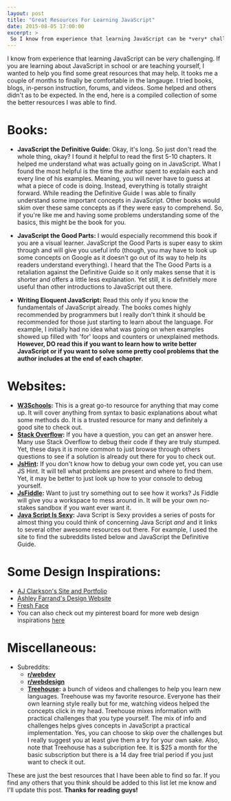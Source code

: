 ```yaml
---
layout: post
title: "Great Resources For Learning JavaScript"
date: 2015-08-05 17:00:00
excerpt: > 
 So I know from experience that learning JavaScript can be *very* challenging. If you are learning about JavaScript in school or are teaching yourself, I wanted to help you find some great resources that may help. It tooks me a couple of months to finally be comfortable in the langauge. I tried books, blogs, in-person instruction, forums, and videos. Some helped and others didn't (as to be expected.) **In the end, here is a compiled collection of some the better resources I was able to find.** 
---
```

I know from experience that learning JavaScript can be *very* challenging. If you are learning about JavaScript in school or are teaching yourself, I wanted to help you find some great resources that may help. It tooks me a couple of months to finally be comfortable in the langauge. I tried books, blogs, in-person instruction, forums, and videos. Some helped and others didn't as to be expected. In the end, here is a compiled collection of some the better resources I was able to find. 

# Books:

- **JavaScript the Definitive Guide:** Okay, it's long. So just don't read the whole thing, okay? I found it helpful to read the first 5-10 chapters. It helped me understand what was actually going on in JavaScript. What I found the most helpful is the time the author spent to explain each and every line of his examples. Meaning, you will never have to guess at what a piece of code is doing. Instead, everything is totally straight forward. While reading the Definitive Guide I was able to finally understand some important concepts in JavaScript. Other books would skim over these same concepts as if they were easy to comprehend. So, if you're like me and having some problems understanding some of the basics, this might be the book for you. 

- **JavaScript the Good Parts:** I would especially recommend this book if you are a visual learner. JavaScript the Good Parts is super easy to skim through and will give you useful info (though, you may have to look up some concepts on Google as it doesn't go out of its way to help its readers understand everything). I heard that the The Good Parts is a retaliation against the Definitive Guide so it only makes sense that it is shorter and offers a little less explanation. Yet still, it is definitlely more useful than other introductions to JavaScript out there. 

- **Writing Eloquent JavaScript:** Read this only if you know the fundamentals of JavaScript already. The books comes highly recommended by programmers but I really don't think it should be recommended for those just starting to learn about the language. For example, I initially had no idea what was going on when examples showed up filled with 'for' loops and counters or unexplained methods. **However, DO read this if you want to learn how to write better JavaScript or if you want to solve some pretty cool problems that the author includes at the end of each chapter.** 


# Websites:
- **[W3Schools](http://www.w3schools.com/js/default.asp):** This is a great go-to resource for anything that may come up. It will cover anything from syntax to basic explanations about what some methods do. It is a trusted resource for many and definitely a good site to check out. 
- **[Stack Overflow](http://stackoverflow.com/):** If you have a question, you can get an answer here. Many use Stack Overflow to debug their code if they are truly stumped. Yet, these days it is more common to just browse through others questions to see if a solution is already out there for you to check out. 
- **[JsHint](http://jshint.com/):** If you don't know how to debug your own code yet, you can use JS Hint. It will tell what problems are present and where to find them. Yet, it may be better to just look up how to your console to debug yourself. 
- **[JsFiddle](https://jsfiddle.net/):** Want to just try something out to see how it works? Js Fiddle will give you a workspace to mess around in. It will be your own no-stakes sandbox if you want ever want it. 
- **[Java Script Is Sexy](http://javascriptissexy.com/):** Java Script is Sexy provides a series of posts for almost thing you could think of concerning Java Script *and* and it links to several other awesome resources out there. For example, I used the site to find the subreddits listed below and JavaScript the Definitive Guide. 

# Some Design Inspirations: 
- [AJ Clarkson's Site and Portfolio](http://ajclarkson.co.uk/blog/)
- [Ashley Farrand's Design Website](http://www.ashleyfarrand.com/about/)
- [Fresh Face](http://www.thisisfreshface.com/)
- You can also check out my pinterest board for more web design inspirations [here](https://www.pinterest.com/ktagilbert/web-design/) 

# Miscellaneous:

- Subreddits:
	- **[r/webdev](https://www.reddit.com/r/webdev/)**
	- **[r/webdesign](https://www.reddit.com/r/web_design/)**
	- **[Treehouse](https://teamtreehouse.com/home):** a bunch of videos and challenges to help you learn new languages. Treehouse was my favorite resource. Everyone has their own learning style really but for me, watching videos helped the concepts click in my head. Treehouse mixes information with practical challenges that you type yourself. The mix of info and challenges helps gives concepts in JavaScript a practical implementation. Yes, you can choose to skip over the challenges but I really suggest you at least give them a try for your own sake. Also, note that Treehouse has a subcription fee. It is $25 a month for the basic subscription but there is a 14 day free trial period if you just want to check it out. 


These are just the best resources that I have been able to find so far. If you find any others that you think should be added to this list let me know and I'll update this post. **Thanks for reading guys!**





